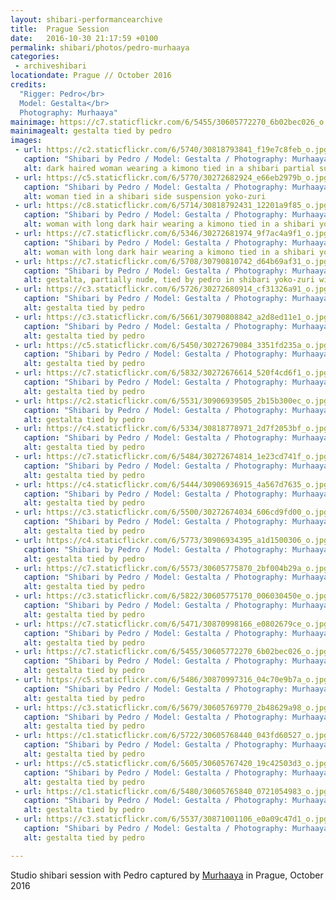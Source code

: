 ```yaml
---
layout: shibari-performancearchive
title:  Prague Session
date:   2016-10-30 21:17:59 +0100
permalink: shibari/photos/pedro-murhaaya
categories:
 - archiveshibari
locationdate: Prague // October 2016
credits:
  "Rigger: Pedro</br>
  Model: Gestalta</br>
  Photography: Murhaaya"
mainimage: https://c7.staticflickr.com/6/5455/30605772270_6b02bec026_o.jpg
mainimagealt: gestalta tied by pedro
images:
 - url: https://c2.staticflickr.com/6/5740/30818793841_f19e7c8feb_o.jpg
   caption: "Shibari by Pedro / Model: Gestalta / Photography: Murhaaya"
   alt: dark haired woman wearing a kimono tied in a shibari partial suspension
 - url: https://c5.staticflickr.com/6/5770/30272682924_e66eb2979b_o.jpg
   caption: "Shibari by Pedro / Model: Gestalta / Photography: Murhaaya"
   alt: woman tied in a shibari side suspension yoko-zuri
 - url: https://c8.staticflickr.com/6/5714/30818792431_12201a9f85_o.jpg
   caption: "Shibari by Pedro / Model: Gestalta / Photography: Murhaaya"
   alt: woman with long dark hair wearing a kimono tied in a shibari yoko-zuri
 - url: https://c7.staticflickr.com/6/5346/30272681974_9f7ac4a9f1_o.jpg
   caption: "Shibari by Pedro / Model: Gestalta / Photography: Murhaaya"
   alt: woman with long dark hair wearing a kimono tied in a shibari yoko-zuri side suspension
 - url: https://c7.staticflickr.com/6/5708/30790810742_d64b69af31_o.jpg
   caption: "Shibari by Pedro / Model: Gestalta / Photography: Murhaaya"
   alt: gestalta, partially nude, tied by pedro in shibari yoko-zuri with hair tie
 - url: https://c3.staticflickr.com/6/5726/30272680914_cf31326a91_o.jpg
   caption: "Shibari by Pedro / Model: Gestalta / Photography: Murhaaya"
   alt: gestalta tied by pedro
 - url: https://c3.staticflickr.com/6/5661/30790808842_a2d8ed11e1_o.jpg
   caption: "Shibari by Pedro / Model: Gestalta / Photography: Murhaaya"
   alt: gestalta tied by pedro
 - url: https://c5.staticflickr.com/6/5450/30272679084_3351fd235a_o.jpg
   caption: "Shibari by Pedro / Model: Gestalta / Photography: Murhaaya"
   alt: gestalta tied by pedro
 - url: https://c7.staticflickr.com/6/5832/30272676614_520f4cd6f1_o.jpg
   caption: "Shibari by Pedro / Model: Gestalta / Photography: Murhaaya"
   alt: gestalta tied by pedro
 - url: https://c2.staticflickr.com/6/5531/30906939505_2b15b300ec_o.jpg
   caption: "Shibari by Pedro / Model: Gestalta / Photography: Murhaaya"
   alt: gestalta tied by pedro
 - url: https://c4.staticflickr.com/6/5334/30818778971_2d7f2053bf_o.jpg
   caption: "Shibari by Pedro / Model: Gestalta / Photography: Murhaaya"
   alt: gestalta tied by pedro
 - url: https://c7.staticflickr.com/6/5484/30272674814_1e23cd741f_o.jpg
   caption: "Shibari by Pedro / Model: Gestalta / Photography: Murhaaya"
   alt: gestalta tied by pedro
 - url: https://c4.staticflickr.com/6/5444/30906936915_4a567d7635_o.jpg
   caption: "Shibari by Pedro / Model: Gestalta / Photography: Murhaaya"
   alt: gestalta tied by pedro
 - url: https://c3.staticflickr.com/6/5500/30272674034_606cd9fd00_o.jpg
   caption: "Shibari by Pedro / Model: Gestalta / Photography: Murhaaya"
   alt: gestalta tied by pedro
 - url: https://c4.staticflickr.com/6/5773/30906934395_a1d1500306_o.jpg
   caption: "Shibari by Pedro / Model: Gestalta / Photography: Murhaaya"
   alt: gestalta tied by pedro
 - url: https://c7.staticflickr.com/6/5573/30605775870_2bf004b29a_o.jpg
   caption: "Shibari by Pedro / Model: Gestalta / Photography: Murhaaya"
   alt: gestalta tied by pedro
 - url: https://c3.staticflickr.com/6/5822/30605775170_006030450e_o.jpg
   caption: "Shibari by Pedro / Model: Gestalta / Photography: Murhaaya"
   alt: gestalta tied by pedro
 - url: https://c7.staticflickr.com/6/5471/30870998166_e0802679ce_o.jpg
   caption: "Shibari by Pedro / Model: Gestalta / Photography: Murhaaya"
   alt: gestalta tied by pedro
 - url: https://c7.staticflickr.com/6/5455/30605772270_6b02bec026_o.jpg
   caption: "Shibari by Pedro / Model: Gestalta / Photography: Murhaaya"
   alt: gestalta tied by pedro
 - url: https://c5.staticflickr.com/6/5486/30870997316_04c70e9b7a_o.jpg
   caption: "Shibari by Pedro / Model: Gestalta / Photography: Murhaaya"
   alt: gestalta tied by pedro
 - url: https://c3.staticflickr.com/6/5679/30605769770_2b48629a98_o.jpg
   caption: "Shibari by Pedro / Model: Gestalta / Photography: Murhaaya"
   alt: gestalta tied by pedro
 - url: https://c1.staticflickr.com/6/5722/30605768440_043fd60527_o.jpg
   caption: "Shibari by Pedro / Model: Gestalta / Photography: Murhaaya"
   alt: gestalta tied by pedro
 - url: https://c5.staticflickr.com/6/5605/30605767420_19c42503d3_o.jpg
   caption: "Shibari by Pedro / Model: Gestalta / Photography: Murhaaya"
   alt: gestalta tied by pedro
 - url: https://c1.staticflickr.com/6/5480/30605765840_0721054983_o.jpg
   caption: "Shibari by Pedro / Model: Gestalta / Photography: Murhaaya"
   alt: gestalta tied by pedro
 - url: https://c3.staticflickr.com/6/5537/30871001106_e0a09c47d1_o.jpg
   caption: "Shibari by Pedro / Model: Gestalta / Photography: Murhaaya"
   alt: gestalta tied by pedro

---
```

Studio shibari session with Pedro captured by <a href="http://www.murhaaya.com" target="_blank_">Murhaaya</a> in Prague, October 2016
